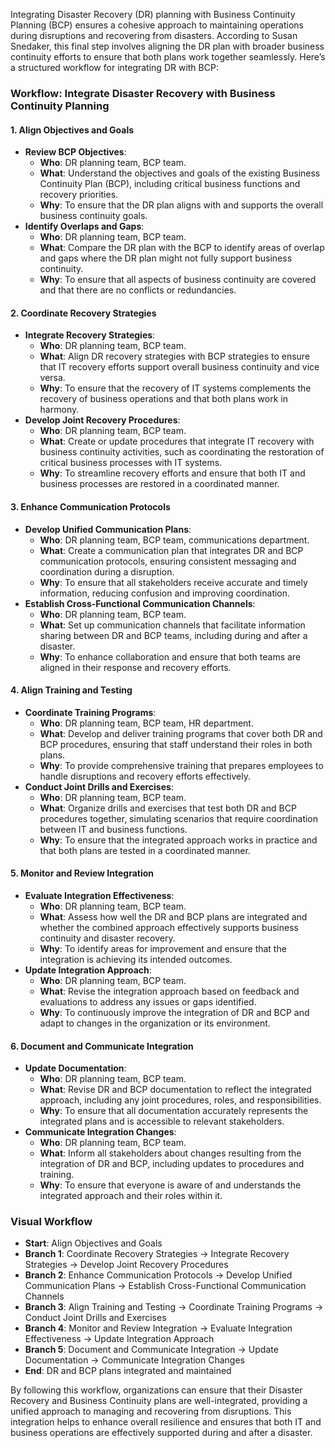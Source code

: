 Integrating Disaster Recovery (DR) planning with Business Continuity Planning (BCP) ensures a cohesive approach to maintaining operations during disruptions and recovering from disasters. According to Susan Snedaker, this final step involves aligning the DR plan with broader business continuity efforts to ensure that both plans work together seamlessly. Here’s a structured workflow for integrating DR with BCP:

### **Workflow: Integrate Disaster Recovery with Business Continuity Planning**

#### **1. Align Objectives and Goals**
   - **Review BCP Objectives**:
     - **Who**: DR planning team, BCP team.
     - **What**: Understand the objectives and goals of the existing Business Continuity Plan (BCP), including critical business functions and recovery priorities.
     - **Why**: To ensure that the DR plan aligns with and supports the overall business continuity goals.
   - **Identify Overlaps and Gaps**:
     - **Who**: DR planning team, BCP team.
     - **What**: Compare the DR plan with the BCP to identify areas of overlap and gaps where the DR plan might not fully support business continuity.
     - **Why**: To ensure that all aspects of business continuity are covered and that there are no conflicts or redundancies.

#### **2. Coordinate Recovery Strategies**
   - **Integrate Recovery Strategies**:
     - **Who**: DR planning team, BCP team.
     - **What**: Align DR recovery strategies with BCP strategies to ensure that IT recovery efforts support overall business continuity and vice versa.
     - **Why**: To ensure that the recovery of IT systems complements the recovery of business operations and that both plans work in harmony.
   - **Develop Joint Recovery Procedures**:
     - **Who**: DR planning team, BCP team.
     - **What**: Create or update procedures that integrate IT recovery with business continuity activities, such as coordinating the restoration of critical business processes with IT systems.
     - **Why**: To streamline recovery efforts and ensure that both IT and business processes are restored in a coordinated manner.

#### **3. Enhance Communication Protocols**
   - **Develop Unified Communication Plans**:
     - **Who**: DR planning team, BCP team, communications department.
     - **What**: Create a communication plan that integrates DR and BCP communication protocols, ensuring consistent messaging and coordination during a disruption.
     - **Why**: To ensure that all stakeholders receive accurate and timely information, reducing confusion and improving coordination.
   - **Establish Cross-Functional Communication Channels**:
     - **Who**: DR planning team, BCP team.
     - **What**: Set up communication channels that facilitate information sharing between DR and BCP teams, including during and after a disaster.
     - **Why**: To enhance collaboration and ensure that both teams are aligned in their response and recovery efforts.

#### **4. Align Training and Testing**
   - **Coordinate Training Programs**:
     - **Who**: DR planning team, BCP team, HR department.
     - **What**: Develop and deliver training programs that cover both DR and BCP procedures, ensuring that staff understand their roles in both plans.
     - **Why**: To provide comprehensive training that prepares employees to handle disruptions and recovery efforts effectively.
   - **Conduct Joint Drills and Exercises**:
     - **Who**: DR planning team, BCP team.
     - **What**: Organize drills and exercises that test both DR and BCP procedures together, simulating scenarios that require coordination between IT and business functions.
     - **Why**: To ensure that the integrated approach works in practice and that both plans are tested in a coordinated manner.

#### **5. Monitor and Review Integration**
   - **Evaluate Integration Effectiveness**:
     - **Who**: DR planning team, BCP team.
     - **What**: Assess how well the DR and BCP plans are integrated and whether the combined approach effectively supports business continuity and disaster recovery.
     - **Why**: To identify areas for improvement and ensure that the integration is achieving its intended outcomes.
   - **Update Integration Approach**:
     - **Who**: DR planning team, BCP team.
     - **What**: Revise the integration approach based on feedback and evaluations to address any issues or gaps identified.
     - **Why**: To continuously improve the integration of DR and BCP and adapt to changes in the organization or its environment.

#### **6. Document and Communicate Integration**
   - **Update Documentation**:
     - **Who**: DR planning team, BCP team.
     - **What**: Revise DR and BCP documentation to reflect the integrated approach, including any joint procedures, roles, and responsibilities.
     - **Why**: To ensure that all documentation accurately represents the integrated plans and is accessible to relevant stakeholders.
   - **Communicate Integration Changes**:
     - **Who**: DR planning team, BCP team.
     - **What**: Inform all stakeholders about changes resulting from the integration of DR and BCP, including updates to procedures and training.
     - **Why**: To ensure that everyone is aware of and understands the integrated approach and their roles within it.

### **Visual Workflow**
- **Start**: Align Objectives and Goals
- **Branch 1**: Coordinate Recovery Strategies → Integrate Recovery Strategies → Develop Joint Recovery Procedures
- **Branch 2**: Enhance Communication Protocols → Develop Unified Communication Plans → Establish Cross-Functional Communication Channels
- **Branch 3**: Align Training and Testing → Coordinate Training Programs → Conduct Joint Drills and Exercises
- **Branch 4**: Monitor and Review Integration → Evaluate Integration Effectiveness → Update Integration Approach
- **Branch 5**: Document and Communicate Integration → Update Documentation → Communicate Integration Changes
- **End**: DR and BCP plans integrated and maintained

By following this workflow, organizations can ensure that their Disaster Recovery and Business Continuity plans are well-integrated, providing a unified approach to managing and recovering from disruptions. This integration helps to enhance overall resilience and ensures that both IT and business operations are effectively supported during and after a disaster.